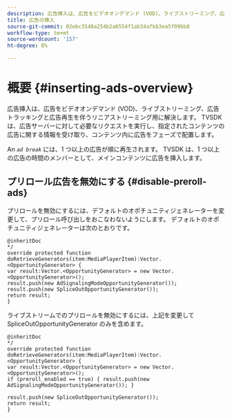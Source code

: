 ```yaml
---
description: 広告挿入は、広告をビデオオンデマンド (VOD)、ライブストリーミング、広告トラッキングと広告再生を伴うリニアストリーミング用に解決します。 TVSDK は、広告サーバーに対して必要なリクエストを実行し、指定されたコンテンツの広告に関する情報を受け取り、コンテンツ内に広告をフェーズで配置します。
title: 広告の挿入
source-git-commit: 02ebc3548a254b2a6554f1ab34afbb3ea5f09bb8
workflow-type: tm+mt
source-wordcount: '157'
ht-degree: 0%

---
```


# 概要 {#inserting-ads-overview}

広告挿入は、広告をビデオオンデマンド (VOD)、ライブストリーミング、広告トラッキングと広告再生を伴うリニアストリーミング用に解決します。 TVSDK は、広告サーバーに対して必要なリクエストを実行し、指定されたコンテンツの広告に関する情報を受け取り、コンテンツ内に広告をフェーズで配置します。

An *`ad break`* には、1 つ以上の広告が順に再生されます。 TVSDK は、1 つ以上の広告の時間のメンバーとして、メインコンテンツに広告を挿入します。

## プリロール広告を無効にする {#disable-preroll-ads}

プリロールを無効にするには、デフォルトのオポチュニティジェネレーターを変更して、プリロール呼び出しをおこなわないようにします。 デフォルトのオポチュニティジェネレーターは次のとおりです。

```
@inheritDoc 
*/ 
override protected function doRetrieveGenerators(item:MediaPlayerItem):Vector.<OpportunityGenerator> { 
var result:Vector.<OpportunityGenerator> = new Vector.<OpportunityGenerator>(); 
result.push(new AdSignalingModeOpportunityGenerator()); 
result.push(new SpliceOutOpportunityGenerator()); 
return result; 
}
```

ライブストリームでのプリロールを無効にするには、上記を変更して SpliceOutOpportunityGenerator のみを含めます。

```
@inheritDoc 
*/ 
override protected function doRetrieveGenerators(item:MediaPlayerItem):Vector.<OpportunityGenerator> { 
var result:Vector.<OpportunityGenerator> = new Vector.<OpportunityGenerator>(); 
if (preroll_enabled == true) { result.push(new AdSignalingModeOpportunityGenerator()); } 
 
result.push(new SpliceOutOpportunityGenerator()); 
return result; 
}
```
